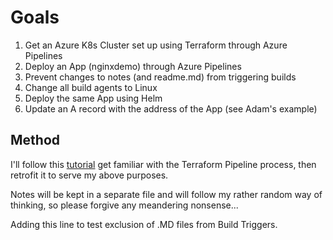 # Goals

1. Get an Azure K8s Cluster set up using Terraform through Azure Pipelines
1. Deploy an App (nginxdemo) through Azure Pipelines
1. Prevent changes to notes (and readme.md) from triggering builds
1. Change all build agents to Linux
1. Deploy the same App using Helm
1. Update an A record with the address of the App (see Adam's example)

## Method

I'll follow this [tutorial](https://www.azuredevopslabs.com/labs/vstsextend/terraform/)
get familiar with the Terraform Pipeline process, then retrofit it to serve my above purposes.

Notes will be kept in a separate file and will follow my rather random way of thinking, so
please forgive any meandering nonsense...

Adding this line to test exclusion of .MD files from Build Triggers.
